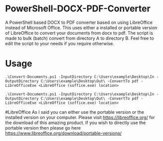 # PowerShell-DOCX-PDF-Converter
A PowerShell based DOCX to PDF converter based on using LibreOffice instead of Microsoft Office. This uses either a installed or portable version of LibreOffice to convert your documents from docx to pdf. The script is made to bulk (batch) convert from directory A to directory B. Feel free to edit the script to your needs if you require otherwise.

# Usage
```
.\Convert-Documents.ps1 -InputDirectory C:\Users\example\Desktop\In -OutputDirectory C:\Users\example\Desktop\Out\ -ConvertTo pdf -LibreOfficeExe <LibreOffice (soffice.exe) location>

.\Convert-Documents.ps1 -InputDirectory C:\Users\example\Desktop\In -OutputDirectory C:\Users\example\Desktop\Out\ -ConvertTo pdf -LibreOfficeExe <LibreOffice (soffice.exe) location>
```

#LibreOffice
As I said you can either use the portable version or the installed version on your computer. Please visit
https://libreoffice.org/ for the download of this amazing product. If you wish to directly use the portable version then please go here https://www.libreoffice.org/download/portable-versions/
